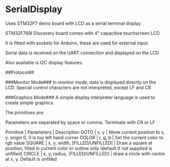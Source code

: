 # SerialDisplay
Uses STM32F7 demo board with LCD as a serial terminal display

STM32F769I Discovery board comes with 4" capacitive touchscreen LCD

It is fitted with sockets for Arduino, these are used for external input.

Serial data is received on the UART connection and displayed on the LCD

Also available is I2C display features.

##Protocol##

###Monitor Mode###
In monitor mode, data is displayed directly on the LCD. Special control characters are not interpreted, except LF and CR

###Graphics Mode###
A simple display interpreter language is used to create simple graphics.

The primitives are:

Parameters are separated by space or comma. Terminate with CR or LF

Primitive | Parameters | Description
GOTO | x, y | Move current position to x, y. origin 0, 0 is top left hand corner
COLOR | r, g, b | Set the current color to rgb value
SQUARE | x, y, width, [FILLED/UNFILLED] | Draw a square at position, filled in current color or outline only (default if not supplied is unfilled)
CIRCLE | x, y, radius, [FILLED/UNFILLED] | draw a circle with centre at x, y. Default is unfilled
